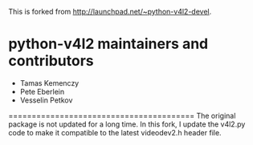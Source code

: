 This is forked from http://launchpad.net/~python-v4l2-devel.

python-v4l2 maintainers and contributors
========================================

* Tamas Kemenczy
* Pete Eberlein
* Vesselin Petkov


========================================
The original package is not updated for a long time.
In this fork, I update the v4l2.py code to make it compatible to the latest videodev2.h header file.
